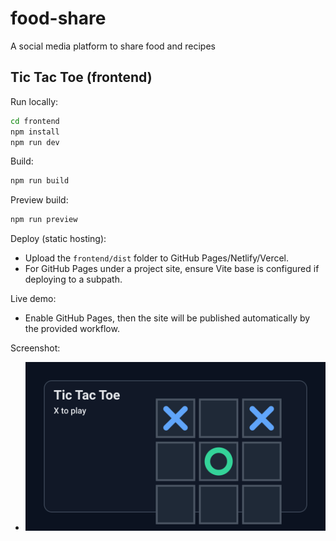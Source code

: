 # food-share
A social media platform to share food and recipes

## Tic Tac Toe (frontend)

Run locally:

```bash
cd frontend
npm install
npm run dev
```

Build:

```bash
npm run build
```

Preview build:

```bash
npm run preview
```

Deploy (static hosting):
- Upload the `frontend/dist` folder to GitHub Pages/Netlify/Vercel.
- For GitHub Pages under a project site, ensure Vite base is configured if deploying to a subpath.

Live demo:
- Enable GitHub Pages, then the site will be published automatically by the provided workflow.

Screenshot:
- ![Tic Tac Toe](docs/screenshot.svg)

